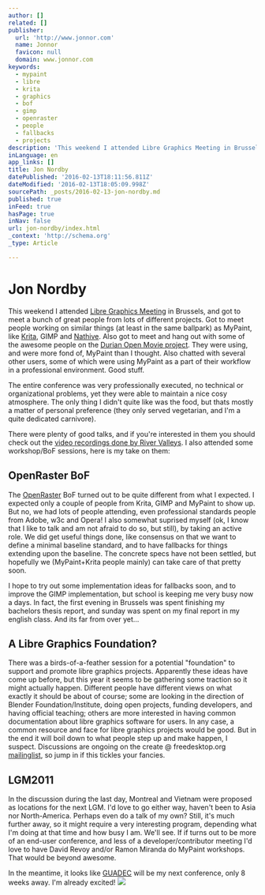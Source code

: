 ```yaml
---
author: []
related: []
publisher:
  url: 'http://www.jonnor.com'
  name: Jonnor
  favicon: null
  domain: www.jonnor.com
keywords:
  - mypaint
  - libre
  - krita
  - graphics
  - bof
  - gimp
  - openraster
  - people
  - fallbacks
  - projects
description: 'This weekend I attended Libre Graphics Meeting in Brussels, and got to meet a bunch of great people from lots of different projects. Got to meet people working on similar things (at least in the same ballpark) as MyPaint, like Krita, GIMP and Nathive.'
inLanguage: en
app_links: []
title: Jon Nordby
datePublished: '2016-02-13T18:11:56.811Z'
dateModified: '2016-02-13T18:05:09.998Z'
sourcePath: _posts/2016-02-13-jon-nordby.md
published: true
inFeed: true
hasPage: true
inNav: false
url: jon-nordby/index.html
_context: 'http://schema.org'
_type: Article

---
```

# Jon Nordby

This weekend I attended [Libre Graphics Meeting][0] in Brussels, and got to meet a bunch of great people from lots of different projects. Got to meet people working on similar things (at least in the same ballpark) as MyPaint, like [Krita][1], GIMP and [Nathive][2]. Also got to meet and hang out with some of the awesome people on the [Durian Open Movie project][3]. They were using, and were more fond of, MyPaint than I thought. Also chatted with several other users, some of which were using MyPaint as a part of their workflow in a professional environment. Good stuff.

The entire conference was very professionally executed, no technical or organizational problems, yet they were able to maintain a nice cosy atmosphere. The only thing I didn't quite like was the food, but thats mostly a matter of personal preference (they only served vegetarian, and I'm a quite dedicated carnivore).

There were plenty of good talks, and if you're interested in them you should check out the [video recordings done by River Valleys][4]. I also attended some workshop/BoF sessions, here is my take on them:

## OpenRaster BoF

The [OpenRaster][5] BoF turned out to be quite different from what I expected. I expected only a couple of people from Krita, GIMP and MyPaint to show up. But no, we had lots of people attending, even professional standards people from Adobe, w3c and Opera! I also somewhat suprised myself (ok, I know that I like to talk and am not afraid to do so, but still), by taking an active role. We did get useful things done, like consensus on that we want to define a minimal baseline standard, and to have fallbacks for things extending upon the baseline. The concrete specs have not been settled, but hopefully we (MyPaint+Krita people mainly) can take care of that pretty soon.

I hope to try out some implementation ideas for fallbacks soon, and to improve the GIMP implementation, but school is keeping me very busy now a days. In fact, the first evening in Brussels was spent finishing my bachelors thesis report, and sunday was spent on my final report in my english class. And its far from over yet...

## A Libre Graphics Foundation?

There was a birds-of-a-feather session for a potential "foundation" to support and promote libre graphics projects. Apparently these ideas have come up before, but this year it seems to be gathering some traction so it might actually happen. Different people have different views on what exactly it should be about of course; some are looking in the direction of Blender Foundation/Institute, doing open projects, funding developers, and having official teaching; others are more interested in having common documentation about libre graphics software for users. In any case, a common resource and face for libre graphics projects would be good. But in the end it will boil down to what people step up and make happen, I suspect. Discussions are ongoing on the create @ freedesktop.org [mailinglist][6], so jump in if this tickles your fancies.

## LGM2011

In the discussion during the last day, Montreal and Vietnam were proposed as locations for the next LGM. I'd love to go either way, haven't been to Asia nor North-America. Perhaps even do a talk of my own? Still, it's much further away, so it might require a very interesting program, depending what I'm doing at that time and how busy I am. We'll see. If if turns out to be more of an end-user conference, and less of a developer/contributor meeting I'd love to have David Revoy and/or Ramon Miranda do MyPaint workshops. That would be beyond awesome.

In the meantime, it looks like [GUADEC][7] will be my next conference, only 8 weeks away. I'm already excited!
[![](http://www.jonnor.com/wp/wp-content/plugins/flattr/img/flattr-badge-large.png)][8]

[0]: http://libregraphicsmeeting.org/
[1]: http://krita.org/
[2]: http://www.nathive.org/
[3]: http://durian.blender.org/
[4]: http://river-valley.tv/conferences/lgm-2010
[5]: http://create.freedesktop.org/wiki/OpenRaster
[6]: http://lists.freedesktop.org/mailman/listinfo/create
[7]: http://www.guadec.org/
[8]: http://www.jonnor.com/wp/?flattrss_redirect&id=195&md5=46cb8be9869e65aba870be24359d021d